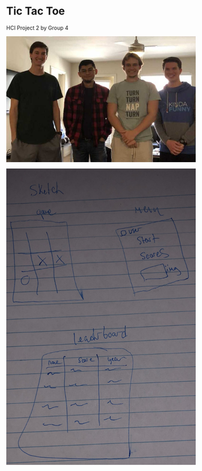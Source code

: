 # Tic Tac Toe 
HCI Project 2 by Group 4

![group](https://github.com/kennet22/P2.4/blob/master/groupImage.jpg?raw=false)

![sketch](https://github.com/kennet22/P2.4/blob/master/tictactoeSketch.jpg?raw=false)
